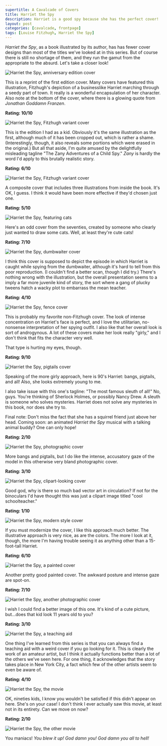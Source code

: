 ```yaml
---
supertitle: A Cavalcade of Covers
title: Harriet the Spy
description: Harriet is a good spy because she has the perfect cover!
layout: post
categories: [cavalcade, frontpage]
tags: [Louise Fitzhugh, Harriet the Spy]
---
```


_Harriet the Spy_, as a book illustrated by its author, has has fewer cover designs than most of the titles we've looked at in this series. But of course there is still no shortage of them, and they run the gamut from the appropriate to the absurd. Let's take a closer look!

![Harriet the Spy, anniversary edition cover](/assets/images/blog/harriet/anniversary.jpg)

This is a reprint of the first edition cover. Many covers have featured this illustration, Fitzhugh's depiction of a businesslike Harriet marching through a seedy part of town. It really is a wonderful encapsulation of her character. Also note at the bottom of the cover, where there is a glowing quote from _Jonathan Goddamn Franzen_. 

**Rating: 10/10**

![Harriet the Spy, Fitzhugh variant cover](/assets/images/blog/harriet/orange_border.jpg)

This is the edition I had as a kid. Obviously it's the same illustration as the first, although much of it has been cropped out, which is rather a shame. (Interestingly, though, it also reveals some portions which were erased in the original.) But all that aside, I'm quite amused by the delightfully misleading tagline "The Zany Adventures of a Child Spy." _Zany_ is hardly the word I'd apply to this brutally realistic story.

**Rating: 6/10**

![Harriet the Spy, Fitzhugh variant cover](/assets/images/blog/harriet/triple.jpg)

A composite cover that includes three illustrations from inside the book. It's OK, I guess. I think it would have been more effective if they'd chosen just one.

**Rating: 5/10**

<!--more-->

![Harriet the Spy, featuring cats](/assets/images/blog/harriet/cats.jpg)

Here's an odd cover from the seventies, created by someone who clearly just wanted to draw some cats. Well, at least they're cute cats!

**Rating: 7/10**


![Harriet the Spy, dumbwaiter cover](/assets/images/blog/harriet/dumbwaiter.jpg)

I think this cover is supposed to depict the episode in which Harriet is caught while spying from the dumbwaiter, although it's hard to tell from this poor reproduction. (I couldn't find a better scan, though I did try.) There's nothing wrong with the illustration, but the overall presentation seems to a imply a far more juvenile kind of story, the sort where a gang of plucky tweens hatch a wacky plot to embarrass the mean teacher. 

**Rating: 4/10**

![Harriet the Spy, fence cover](/assets/images/blog/harriet/fence.jpg)

This is probably my favorite non-Fitzhugh cover. The look of intense concentration on Harriet's face is perfect, and I love the utilitarian, no-nonsense interpretation of her spying outfit. I also like that her overall look is sort of androgynous. A lot of these covers make her look really "girly," and I don't think that fits the character very well. 

That type is hurting my eyes, though.

**Rating: 9/10**

![Harriet the Spy, pigtails cover](/assets/images/blog/harriet/sleuth.jpg)

Speaking of the more girly approach, here is 90's Harriet: bangs, pigtails, and all! Also, she looks extremely young to me.

I also take issue with this one's tagline: "The most famous sleuth of all!" No, guys. You're thinking of Sherlock Holmes, or possibly Nancy Drew. A sleuth is someone who solves mysteries. Harriet does not solve any mysteries in this book, nor does she try to. 

Final note: Don't miss the fact that she has a squirrel friend just above her head. Coming soon: an animated _Harriet the Spy_ musical with a talking animal buddy? One can only hope!

**Rating: 2/10**

![Harriet the Spy, photographic cover](/assets/images/blog/harriet/photo.jpg)

More bangs and pigtails, but I do like the intense, accusatory gaze of the model in this otherwise very bland photographic cover.

**Rating: 3/10**

![Harriet the Spy, clipart-looking cover](/assets/images/blog/harriet/clipart.jpg)

Good god, why is there so much bad vector art in circulation? If not for the binoculars I'd have thought this was just a clipart image titled "cool schoolteacher." 

**Rating: 1/10**

![Harriet the Spy, modern style cover](/assets/images/blog/harriet/modern.jpg)

If you must modernize the cover, I like this approach much better. The illustrative approach is very nice, as are the colors. The more I look at it, though, the more I'm having trouble seeing it as anything other than a 15-foot-tall Harriet. 

**Rating: 6/10**

![Harriet the Spy, a painted cover](/assets/images/blog/harriet/stump.jpeg)

Another pretty good painted cover. The awkward posture and intense gaze are spot-on. 

**Rating: 7/10**

![Harriet the Spy, another photographic cover](/assets/images/blog/harriet/black_background.jpg)

I wish I could find a better image of this one. It's kind of a cute picture, but...does that kid look 11 years old to you?

**Rating: 3/10**

![Harriet the Spy, a teaching aid](/assets/images/blog/harriet/teachingtool.jpg)

One thing I've learned from this series is that you can always find a teaching aid with a weird cover if you go looking for it. This is clearly the work of an amateur artist, but I think it actually functions better than a lot of the others we've seen here. For one thing, it acknowledges that the story takes place in New York City, a fact which few of the other artists seem to even be aware of.

**Rating: 4/10**

![Harriet the Spy, the movie](/assets/images/blog/harriet/movie.jpg)

OK, nineties kids, I know you wouldn't be satisfied if this didn't appear on here. She's on your case! I don't think I ever actually saw this movie, at least not in its entirety. Can we move on now?

**Rating: 2/10**

![Harriet the Spy, the other movie](/assets/images/blog/harriet/blogwars.jpg)

You maniacs! _You blew it up! God damn you! God damn you all to hell!_